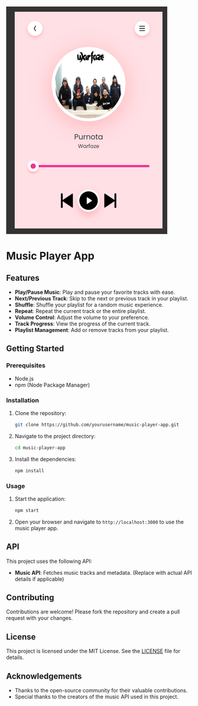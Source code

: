![alt text](image.png)
# Music Player App

## Features

- **Play/Pause Music**: Play and pause your favorite tracks with ease.
- **Next/Previous Track**: Skip to the next or previous track in your playlist.
- **Shuffle**: Shuffle your playlist for a random music experience.
- **Repeat**: Repeat the current track or the entire playlist.
- **Volume Control**: Adjust the volume to your preference.
- **Track Progress**: View the progress of the current track.
- **Playlist Management**: Add or remove tracks from your playlist.

## Getting Started

### Prerequisites

- Node.js
- npm (Node Package Manager)

### Installation

1. Clone the repository:
    ```bash
    git clone https://github.com/yourusername/music-player-app.git
    ```
2. Navigate to the project directory:
    ```bash
    cd music-player-app
    ```
3. Install the dependencies:
    ```bash
    npm install
    ```

### Usage

1. Start the application:
    ```bash
    npm start
    ```
2. Open your browser and navigate to `http://localhost:3000` to use the music player app.

## API

This project uses the following API:

- **Music API**: Fetches music tracks and metadata. (Replace with actual API details if applicable)

## Contributing

Contributions are welcome! Please fork the repository and create a pull request with your changes.

## License

This project is licensed under the MIT License. See the [LICENSE](LICENSE) file for details.

## Acknowledgements

- Thanks to the open-source community for their valuable contributions.
- Special thanks to the creators of the music API used in this project.
